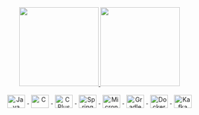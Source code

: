 <div align="center">
  <a href="https://github.com/chrystianrbueno">
  <img height="180em" src="https://github-readme-stats.vercel.app/api?username=chrystianrbueno&show_icons=true&theme=algolia&include_all_commits=true&count_private=true"/>
  <img height="180em" src="https://github-readme-stats.vercel.app/api/top-langs/?username=chrystianrbueno&layout=compact&langs_count=7&theme=algolia"/>
</div>
<div style="display: inline_block" align="center"><br>
  <img align="center" alt="Java" height="30" width="40" hspace="5" src="https://cdn.jsdelivr.net/gh/devicons/devicon/icons/java/java-original.svg">
  <img align="center" alt="C" height="30" width="40"  hspace="5" src="https://cdn.jsdelivr.net/gh/devicons/devicon/icons/c/c-original.svg">
  <img align="center" alt="C Plus Plus" height="30" width="40"  hspace="5" src="https://cdn.jsdelivr.net/gh/devicons/devicon/icons/cplusplus/cplusplus-original.svg">
  <img align="center" alt="Spring" height="30" width="40"  hspace="5" src="https://cdn.jsdelivr.net/gh/devicons/devicon/icons/spring/spring-original.svg">
  <img align="center" alt="Micronaut" height="30" width="40"  hspace="5" src="https://user-images.githubusercontent.com/73067604/145206709-3f52c493-842e-4dde-9a61-327ae403a647.png">
  <img align="center" alt="Gradle" height="30" width="40"  hspace="5" src="https://cdn.jsdelivr.net/gh/devicons/devicon/icons/gradle/gradle-plain.svg">
  <img align="center" alt="Docker" height="30" width="40"  hspace="5" src="https://cdn.jsdelivr.net/gh/devicons/devicon/icons/docker/docker-original-wordmark.svg">
  <img align="center" alt="Kafka" height="30" width="40"  hspace="5" src="https://user-images.githubusercontent.com/73067604/145207340-64d06c52-f00e-46e2-8b63-a6cb95de63ac.png">
</div>
